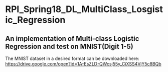 # RPI_Spring18_DL_MultiClass_Losgistic_Regression
## An implementation of Multi-class Logistic Regression and test on MNIST(Digit 1-5)
The MNIST dataset in a desired format can be downloaded here:
https://drive.google.com/open?id=1A-EsZLD-QWcsj55y_CiXSS4VjY5c8BQb

